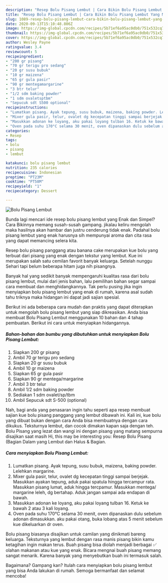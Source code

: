```yaml
---
description: "Resep Bolu Pisang Lembut | Cara Bikin Bolu Pisang Lembut Yang Menggugah Selera"
title: "Resep Bolu Pisang Lembut | Cara Bikin Bolu Pisang Lembut Yang Menggugah Selera"
slug: 1089-resep-bolu-pisang-lembut-cara-bikin-bolu-pisang-lembut-yang-menggugah-selera
date: 2020-09-13T15:10:48.806Z
image: https://img-global.cpcdn.com/recipes/5b71ef6a95ac0db0/751x532cq70/bolu-pisang-lembut-foto-resep-utama.jpg
thumbnail: https://img-global.cpcdn.com/recipes/5b71ef6a95ac0db0/751x532cq70/bolu-pisang-lembut-foto-resep-utama.jpg
cover: https://img-global.cpcdn.com/recipes/5b71ef6a95ac0db0/751x532cq70/bolu-pisang-lembut-foto-resep-utama.jpg
author: Wesley Payne
ratingvalue: 3.4
reviewcount: 5
recipeingredient:
- "200 gr pisang"
- "70 gr terigu pro sedang"
- "20 gr susu bubuk"
- "10 gr maizena"
- "65 gr gula pasir"
- "90 gr mentegamargarine"
- "3 btr telur"
- "1/2 sdm baking powder"
- "1 sdm ovaletsptbm"
- "Sepucuk sdt S500 optional"
recipeinstructions:
- "Lumatkan pisang. Ayak tepung, susu bubuk, maizena, baking powder. Lelehkan margarine."
- "Mixer gula pasir, telur, ovalet dg kecepatan tinggi sampai berjejak. Masukkan ayakan tepung, aduk pakai spatula hingga tercampur rata. Masukkan pisang lumat, aduk hingga tercpamur. Masukkan mentega/ margarine leleh, dg bertahap. Aduk jangan sampai ada endapan di bawah."
- "Masukkan adonan ke loyang, aku pakai loyang tulban 16. Ketuk ke bawah 2 atau 3 kali loyang."
- "Oven pada suhu 170°C selama 30 menit, oven dipanaskan dulu sebelum adonan dimasukkan. aku pakai otang, buka lobang atas 5 menit sebelum kue dikeluarkan dr oven."
categories:
- Resep
tags:
- bolu
- pisang
- lembut

katakunci: bolu pisang lembut 
nutrition: 235 calories
recipecuisine: Indonesian
preptime: "PT23M"
cooktime: "PT58M"
recipeyield: "1"
recipecategory: Dessert

---
```



![Bolu Pisang Lembut](https://img-global.cpcdn.com/recipes/5b71ef6a95ac0db0/751x532cq70/bolu-pisang-lembut-foto-resep-utama.jpg)

Bunda lagi mencari ide resep bolu pisang lembut yang Enak dan Simpel? Cara Bikinnya memang susah-susah gampang. jikalau keliru mengolah maka hasilnya akan hambar dan justru cenderung tidak enak. Padahal bolu pisang lembut yang enak harusnya sih mempunyai aroma dan cita rasa yang dapat memancing selera kita.

Resep bolu pisang panggang atau banana cake merupakan kue bolu yang terbuat dari pisang yang enak dengan tekstur yang lembut. Kue ini merupakan salah satu cemilan favorit banyak keluarga. Setelah nunggu Sehari tapi belum beberapa hitam juga nih pisangnya.

Banyak hal yang sedikit banyak mempengaruhi kualitas rasa dari bolu pisang lembut, mulai dari jenis bahan, lalu pemilihan bahan segar sampai cara membuat dan menghidangkannya. Tak perlu pusing jika ingin menyiapkan bolu pisang lembut yang enak di rumah, karena asal sudah tahu triknya maka hidangan ini dapat jadi sajian spesial.


Berikut ini ada beberapa cara mudah dan praktis yang dapat diterapkan untuk mengolah bolu pisang lembut yang siap dikreasikan. Anda bisa membuat Bolu Pisang Lembut menggunakan 10 bahan dan 4 tahap pembuatan. Berikut ini cara untuk menyiapkan hidangannya.

<!--inarticleads1-->

##### Bahan-bahan dan bumbu yang dibutuhkan untuk menyiapkan Bolu Pisang Lembut:

1. Siapkan 200 gr pisang
1. Ambil 70 gr terigu pro sedang
1. Siapkan 20 gr susu bubuk
1. Ambil 10 gr maizena
1. Siapkan 65 gr gula pasir
1. Siapkan 90 gr mentega/margarine
1. Ambil 3 btr telur
1. Ambil 1/2 sdm baking powder
1. Sediakan 1 sdm ovalet/sp/tbm
1. Ambil Sepucuk sdt S-500 (optional)


Nah, bagi anda yang penasaran ingin tahu seperti apa resep membuat sajian kue bolu pisang panggang yang lembut dibawah ini. Kali ini, kue bolu yang dibuat bukan dengan cara Anda bisa membuatnya dengan cara dikukus. Teksturnya lembut, dan cocok dimakan kapan saja dengan teh. Bolu Pisang yang lezat dan wangi ini dengan pisang yang matang sempurna disajikan saat masih Hi, this may be interesting you: Resep Bolu Pisang (Bagian Dalam yang Lembut dan Halus &amp; Bagian. 

<!--inarticleads2-->

##### Cara menyiapkan Bolu Pisang Lembut:

1. Lumatkan pisang. Ayak tepung, susu bubuk, maizena, baking powder. Lelehkan margarine.
1. Mixer gula pasir, telur, ovalet dg kecepatan tinggi sampai berjejak. Masukkan ayakan tepung, aduk pakai spatula hingga tercampur rata. Masukkan pisang lumat, aduk hingga tercpamur. Masukkan mentega/ margarine leleh, dg bertahap. Aduk jangan sampai ada endapan di bawah.
1. Masukkan adonan ke loyang, aku pakai loyang tulban 16. Ketuk ke bawah 2 atau 3 kali loyang.
1. Oven pada suhu 170°C selama 30 menit, oven dipanaskan dulu sebelum adonan dimasukkan. aku pakai otang, buka lobang atas 5 menit sebelum kue dikeluarkan dr oven.


Bolu pisang biasanya disajikan untuk camilan yang dinikmati bareng keluarga. Teksturnya yang lembut dengan rasa manis pisang bikin kamu ketagihan ingin makan terus. Buah pisang bisa diolah menjadi berbagai ✅ olahan makanan atau kue yang enak. Bicara mengnai buah pisang memang sangat menarik. Karena banyak yang menyebutkan buah ini termasuk salah. 

Bagaimana? Gampang kan? Itulah cara menyiapkan bolu pisang lembut yang bisa Anda lakukan di rumah. Semoga bermanfaat dan selamat mencoba!
